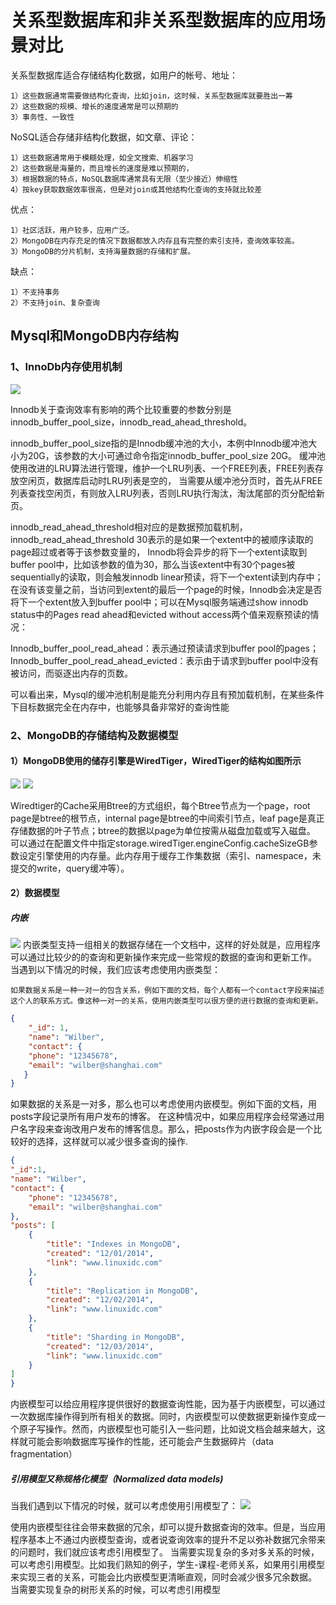 # 关系型数据库和非关系型数据库的应用场景对比

关系型数据库适合存储结构化数据，如用户的帐号、地址：

    1）这些数据通常需要做结构化查询，比如join，这时候，关系型数据库就要胜出一筹
    2）这些数据的规模、增长的速度通常是可以预期的
    3）事务性、一致性

NoSQL适合存储非结构化数据，如文章、评论：

    1）这些数据通常用于模糊处理，如全文搜索、机器学习
    2）这些数据是海量的，而且增长的速度是难以预期的，
    3）根据数据的特点，NoSQL数据库通常具有无限（至少接近）伸缩性
    4）按key获取数据效率很高，但是对join或其他结构化查询的支持就比较差

优点：

    1）社区活跃，用户较多，应用广泛。
    2）MongoDB在内存充足的情况下数据都放入内存且有完整的索引支持，查询效率较高。
    3）MongoDB的分片机制，支持海量数据的存储和扩展。
缺点：

    1）不支持事务
    2）不支持join、复杂查询


## Mysql和MongoDB内存结构

### 1、InnoDb内存使用机制
![](09_Nosql/01_mongo/.mongo_images/innodb_model.png)

Innodb关于查询效率有影响的两个比较重要的参数分别是innodb_buffer_pool_size，innodb_read_ahead_threshold。

innodb_buffer_pool_size指的是Innodb缓冲池的大小，本例中Innodb缓冲池大小为20G，该参数的大小可通过命令指定innodb_buffer_pool_size 20G。
缓冲池使用改进的LRU算法进行管理，维护一个LRU列表、一个FREE列表，FREE列表存放空闲页，数据库启动时LRU列表是空的，
当需要从缓冲池分页时，首先从FREE列表查找空闲页，有则放入LRU列表，否则LRU执行淘汰，淘汰尾部的页分配给新页。

innodb_read_ahead_threshold相对应的是数据预加载机制，innodb_read_ahead_threshold 30表示的是如果一个extent中的被顺序读取的page超过或者等于该参数变量的，
Innodb将会异步的将下一个extent读取到buffer pool中，比如该参数的值为30，那么当该extent中有30个pages被sequentially的读取，则会触发innodb linear预读，将下一个extent读到内存中；
在没有该变量之前，当访问到extent的最后一个page的时候，Innodb会决定是否将下一个extent放入到buffer pool中；可以在Mysql服务端通过show innodb status中的Pages read ahead和evicted without access两个值来观察预读的情况：

Innodb_buffer_pool_read_ahead：表示通过预读请求到buffer pool的pages；
Innodb_buffer_pool_read_ahead_evicted：表示由于请求到buffer pool中没有被访问，而驱逐出内存的页数。

可以看出来，Mysql的缓冲池机制是能充分利用内存且有预加载机制，在某些条件下目标数据完全在内存中，也能够具备非常好的查询性能

### 2、MongoDB的存储结构及数据模型
#### 1）MongoDB使用的储存引擎是WiredTiger，WiredTiger的结构如图所示
![](.mongo_images/wiredTiger.png)
![](.mongo_images/wireTiger_cache.png)

Wiredtiger的Cache采用Btree的方式组织，每个Btree节点为一个page，root page是btree的根节点，internal page是btree的中间索引节点，leaf page是真正存储数据的叶子节点；btree的数据以page为单位按需从磁盘加载或写入磁盘。
可以通过在配置文件中指定storage.wiredTiger.engineConfig.cacheSizeGB参数设定引擎使用的内存量。此内存用于缓存工作集数据（索引、namespace，未提交的write，query缓冲等）。

#### 2）数据模型
##### 内嵌
![](.mongo_images/embeded.png)
内嵌类型支持一组相关的数据存储在一个文档中，这样的好处就是，应用程序可以通过比较少的的查询和更新操作来完成一些常规的数据的查询和更新工作。
当遇到以下情况的时候，我们应该考虑使用内嵌类型：

    如果数据关系是一种一对一的包含关系，例如下面的文档，每个人都有一个contact字段来描述这个人的联系方式。像这种一对一的关系，使用内嵌类型可以很方便的进行数据的查询和更新。
```json
{
    "_id": 1,
    "name": "Wilber",
    "contact": {
    "phone": "12345678",
    "email": "wilber@shanghai.com"
   }
}
```

如果数据的关系是一对多，那么也可以考虑使用内嵌模型。例如下面的文档，用posts字段记录所有用户发布的博客。
在这种情况中，如果应用程序会经常通过用户名字段来查询改用户发布的博客信息。那么，把posts作为内嵌字段会是一个比较好的选择，这样就可以减少很多查询的操作.

```json
{
"_id":1,
"name": "Wilber",
"contact": {
    "phone": "12345678",
    "email": "wilber@shanghai.com"
},
"posts": [
    {
        "title": "Indexes in MongoDB",
        "created": "12/01/2014",
        "link": "www.linuxidc.com"
    },
    {
        "title": "Replication in MongoDB",
        "created": "12/02/2014",
        "link": "www.linuxidc.com"
    },
    {
        "title": "Sharding in MongoDB",
        "created": "12/03/2014",
        "link": "www.linuxidc.com"
    }
]
}
```

内嵌模型可以给应用程序提供很好的数据查询性能，因为基于内嵌模型，可以通过一次数据库操作得到所有相关的数据。同时，内嵌模型可以使数据更新操作变成一个原子写操作。然而，内嵌模型也可能引入一些问题，比如说文档会越来越大，这样就可能会影响数据库写操作的性能，还可能会产生数据碎片（data fragmentation）

##### 引用模型又称规格化模型（Normalized data models)

当我们遇到以下情况的时候，就可以考虑使用引用模型了：
![](.mongo_images/refer_model.png)

使用内嵌模型往往会带来数据的冗余，却可以提升数据查询的效率。但是，当应用程序基本上不通过内嵌模型查询，或者说查询效率的提升不足以弥补数据冗余带来的问题时，我们就应该考虑引用模型了。
当需要实现复杂的多对多关系的时候，可以考虑引用模型。比如我们熟知的例子，学生-课程-老师关系，如果用引用模型来实现三者的关系，可能会比内嵌模型更清晰直观，同时会减少很多冗余数据。
当需要实现复杂的树形关系的时候，可以考虑引用模型